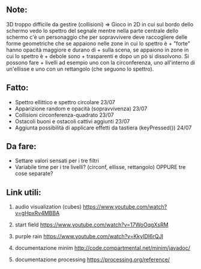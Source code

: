 ## Note:
3D troppo difficile da gestire (collisioni) => Gioco in 2D in cui sul bordo dello schermo vedo lo spettro del segnale mentre nella parte centrale dello schermo c'è un personaggio che per
sopravvivere deve raccogliere delle forme geometriche che se appaiono nelle zone in cui lo spettro è + "forte" hanno opacità maggiore e durano 
di + sulla scena, se appaiono in zone in cui lo spettro è + debole sono + trasparenti e dopo un pò si dissolvono.
Si possono fare + livelli ad esempio uno con la circonferenza, uno all'interno di un'ellisse e uno con un rettangolo (che seguono lo spettro).

## Fatto:
* Spettro ellittico e spettro circolare 23/07
* Apparizione random e opacità (sopravvivenza) 23/07
* Collisioni circonferenza-quadrato 23/07
* Ostacoli buoni e ostacoli cattivi aggiunti 23/07
* Aggiunta possibilità di applicare effetti da tastiera (keyPressed()) 24/07

## Da fare:
* Settare valori sensati per i tre filtri
* Variabile time per i tre livelli? (circonf, ellisse, rettangolo) OPPURE tre cose separate?

## Link utili:

1) audio visualization (cubes) https://www.youtube.com/watch?v=gHpxRv4MBBA

2) start field https://www.youtube.com/watch?v=17WoOqgXsRM

3) purple rain https://www.youtube.com/watch?v=KkyIDI6rQJI

4) documentazione minim http://code.compartmental.net/minim/javadoc/

5) documentazione processing https://processing.org/reference/